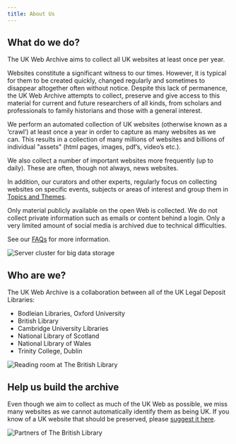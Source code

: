 ```yaml
---
title: About Us
---
```

## What do we do?

The UK Web Archive aims to collect all UK websites at least once per year.

Websites constitute a significant witness to our times. However, it is typical for them to be created quickly, changed regularly and sometimes to disappear altogether often without notice. Despite this lack of permanence, the UK Web Archive attempts to collect, preserve and give access to this material for current and future researchers of all kinds, from scholars and professionals to family historians and those with a general interest.

We perform an automated collection of UK websites (otherwise known as a ‘crawl’) at least once a year in order to capture as many websites as we can. This results in a collection of many millions of websites and billions of individual "assets" (html pages, images, pdf’s, video’s etc.).

We also collect a number of important websites more frequently (up to daily). These are often, though not always, news websites.

In addition, our curators and other experts, regularly focus on collecting websites on specific events, subjects or areas of interest and group them in [Topics and Themes](https://www.webarchive.org.uk/en/ukwa/collection).

Only material publicly available on the open Web is collected. We do not collect private information such as emails or content behind a login. Only a very limited amount of social media is archived due to technical difficulties.

See our [FAQs](https://www.webarchive.org.uk/en/ukwa/info/faq) for more information.

![Server cluster for big data storage](https://www.webarchive.org.uk/en/ukwa/img/47007971.JPG)

## Who are we?

The UK Web Archive is a collaboration between all of the UK Legal Deposit Libraries:

* Bodleian Libraries, Oxford University
* British Library
* Cambridge University Libraries
* National Library of Scotland
* National Library of Wales
* Trinity College, Dublin

![Reading room at The British Library](https://www.webarchive.org.uk/en/ukwa/img/47008070.jpg)

## Help us build the archive

Even though we aim to collect as much of the UK Web as possible, we miss many websites as we cannot automatically identify them as being UK. If you know of a UK website that should be preserved, please [suggest it here](https://www.webarchive.org.uk/en/ukwa/info/nominate).

![Partners of The British Library](https://www.webarchive.org.uk/en/ukwa/img/about-logos.png)